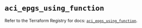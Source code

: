 # `aci_epgs_using_function`

Refer to the Terraform Registry for docs: [`aci_epgs_using_function`](https://registry.terraform.io/providers/ciscodevnet/aci/2.17.0/docs/resources/epgs_using_function).
